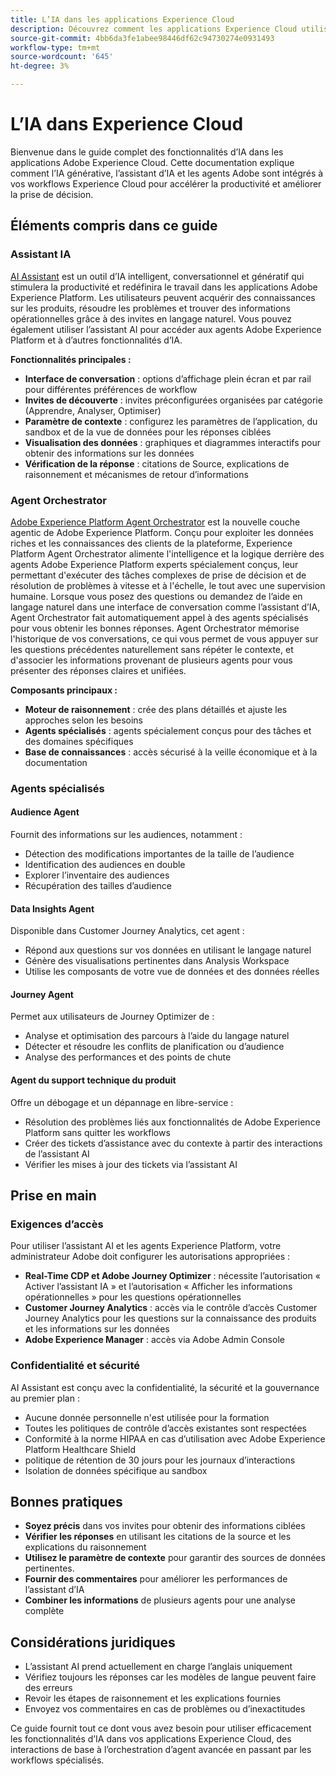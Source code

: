 ```yaml
---
title: L’IA dans les applications Experience Cloud
description: Découvrez comment les applications Experience Cloud utilisent l’IA générative (GenAI), l’Assistant IA et l’IA agentique.
source-git-commit: 4bb6da3fe1abee98446df62c94730274e0931493
workflow-type: tm+mt
source-wordcount: '645'
ht-degree: 3%

---
```


# L’IA dans Experience Cloud

Bienvenue dans le guide complet des fonctionnalités d’IA dans les applications Adobe Experience Cloud. Cette documentation explique comment l’IA générative, l’assistant d’IA et les agents Adobe sont intégrés à vos workflows Experience Cloud pour accélérer la productivité et améliorer la prise de décision.

## Éléments compris dans ce guide

### Assistant IA

[AI Assistant](./ai-assistant/ai-assistant-ui.md) est un outil d’IA intelligent, conversationnel et génératif qui stimulera la productivité et redéfinira le travail dans les applications Adobe Experience Platform. Les utilisateurs peuvent acquérir des connaissances sur les produits, résoudre les problèmes et trouver des informations opérationnelles grâce à des invites en langage naturel. Vous pouvez également utiliser l’assistant AI pour accéder aux agents Adobe Experience Platform et à d’autres fonctionnalités d’IA.

**Fonctionnalités principales :**

- **Interface de conversation** : options d’affichage plein écran et par rail pour différentes préférences de workflow
- **Invites de découverte** : invites préconfigurées organisées par catégorie (Apprendre, Analyser, Optimiser)
- **Paramètre de contexte** : configurez les paramètres de l’application, du sandbox et de la vue de données pour les réponses ciblées
- **Visualisation des données** : graphiques et diagrammes interactifs pour obtenir des informations sur les données
- **Vérification de la réponse** : citations de Source, explications de raisonnement et mécanismes de retour d’informations

### Agent Orchestrator

[Adobe Experience Platform Agent Orchestrator](./agents/agent-orchestrator.md) est la nouvelle couche agentic de Adobe Experience Platform. Conçu pour exploiter les données riches et les connaissances des clients de la plateforme, Experience Platform Agent Orchestrator alimente l&#39;intelligence et la logique derrière des agents Adobe Experience Platform experts spécialement conçus, leur permettant d&#39;exécuter des tâches complexes de prise de décision et de résolution de problèmes à vitesse et à l&#39;échelle, le tout avec une supervision humaine. Lorsque vous posez des questions ou demandez de l’aide en langage naturel dans une interface de conversation comme l’assistant d’IA, Agent Orchestrator fait automatiquement appel à des agents spécialisés pour vous obtenir les bonnes réponses. Agent Orchestrator mémorise l&#39;historique de vos conversations, ce qui vous permet de vous appuyer sur les questions précédentes naturellement sans répéter le contexte, et d&#39;associer les informations provenant de plusieurs agents pour vous présenter des réponses claires et unifiées.

**Composants principaux :**

- **Moteur de raisonnement** : crée des plans détaillés et ajuste les approches selon les besoins
- **Agents spécialisés** : agents spécialement conçus pour des tâches et des domaines spécifiques
- **Base de connaissances** : accès sécurisé à la veille économique et à la documentation

### Agents spécialisés

#### Audience Agent

Fournit des informations sur les audiences, notamment :

- Détection des modifications importantes de la taille de l’audience
- Identification des audiences en double
- Explorer l’inventaire des audiences
- Récupération des tailles d’audience

#### Data Insights Agent

Disponible dans Customer Journey Analytics, cet agent :

- Répond aux questions sur vos données en utilisant le langage naturel
- Génère des visualisations pertinentes dans Analysis Workspace
- Utilise les composants de votre vue de données et des données réelles

#### Journey Agent

Permet aux utilisateurs de Journey Optimizer de :

- Analyse et optimisation des parcours à l’aide du langage naturel
- Détecter et résoudre les conflits de planification ou d’audience
- Analyse des performances et des points de chute

#### Agent du support technique du produit

Offre un débogage et un dépannage en libre-service :

- Résolution des problèmes liés aux fonctionnalités de Adobe Experience Platform sans quitter les workflows
- Créer des tickets d’assistance avec du contexte à partir des interactions de l’assistant AI
- Vérifier les mises à jour des tickets via l’assistant AI

## Prise en main

### Exigences d’accès

Pour utiliser l’assistant AI et les agents Experience Platform, votre administrateur Adobe doit configurer les autorisations appropriées :

- **Real-Time CDP et Adobe Journey Optimizer** : nécessite l’autorisation « Activer l’assistant IA » et l’autorisation « Afficher les informations opérationnelles » pour les questions opérationnelles
- **Customer Journey Analytics** : accès via le contrôle d’accès Customer Journey Analytics pour les questions sur la connaissance des produits et les informations sur les données
- **Adobe Experience Manager** : accès via Adobe Admin Console

### Confidentialité et sécurité

AI Assistant est conçu avec la confidentialité, la sécurité et la gouvernance au premier plan :

- Aucune donnée personnelle n&#39;est utilisée pour la formation
- Toutes les politiques de contrôle d’accès existantes sont respectées
- Conformité à la norme HIPAA en cas d’utilisation avec Adobe Experience Platform Healthcare Shield
- politique de rétention de 30 jours pour les journaux d’interactions
- Isolation de données spécifique au sandbox

## Bonnes pratiques

- **Soyez précis** dans vos invites pour obtenir des informations ciblées
- **Vérifier les réponses** en utilisant les citations de la source et les explications du raisonnement
- **Utilisez le paramètre de contexte** pour garantir des sources de données pertinentes.
- **Fournir des commentaires** pour améliorer les performances de l’assistant d’IA
- **Combiner les informations** de plusieurs agents pour une analyse complète

## Considérations juridiques

- L’assistant AI prend actuellement en charge l’anglais uniquement
- Vérifiez toujours les réponses car les modèles de langue peuvent faire des erreurs
- Revoir les étapes de raisonnement et les explications fournies
- Envoyez vos commentaires en cas de problèmes ou d’inexactitudes

Ce guide fournit tout ce dont vous avez besoin pour utiliser efficacement les fonctionnalités d’IA dans vos applications Experience Cloud, des interactions de base à l’orchestration d’agent avancée en passant par les workflows spécialisés.
